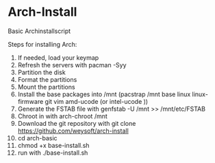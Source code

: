 # Arch-Install
Basic Archinstallscript

Steps for installing Arch:

1. If needed, load your keymap
2. Refresh the servers with pacman -Syy
3. Partition the disk
4. Format the partitions
5. Mount the partitions
6. Install the base packages into /mnt (pacstrap /mnt base linux linux-firmware git vim amd-ucode (or intel-ucode ))
7. Generate the FSTAB file with genfstab -U /mnt >> /mnt/etc/FSTAB
8. Chroot in with arch-chroot /mnt
9. Download the git repository with git clone https://github.com/weysoft/arch-install
10. cd arch-basic
11. chmod +x base-install.sh
12. run with ./base-install.sh
